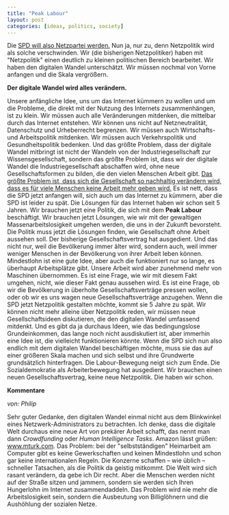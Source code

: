 ```yaml
---
title: "Peak Labour"
layout: post
categories: [ideas, politics, society]
---
```

Die <a href="http://www.spiegel.de/politik/deutschland/spd-will-zur-obersten-digital-partei-werden-a-950604.html">SPD will also Netzpartei werden.</a> Nun ja, nur zu, denn Netzpolitik wird als solche verschwinden. Wir (die bisherigen Netzpolitiker) haben mit "Netzpolitik" einen deutlich zu kleinen politischen Bereich bearbeitet. Wir haben den digitalen Wandel unterschätzt. Wir müssen nochmal von Vorne anfangen und die Skala vergrößern.

__Der digitale Wandel wird alles verändern.__

Unsere anfängliche Idee, uns um das Internet kümmern zu wollen und um die Probleme, die direkt mit der Nutzung des Internets zusammenhängen, ist zu klein. Wir müssen auch alle Veränderungen mitdenken, die mittelbar durch das Internet entstehen. Wir können uns nicht auf Netzneutralität, Datenschutz und Urheberrecht begrenzen. Wir müssen auch Wirtschafts- und Arbeitspolitik mitdenken. Wir müssen auch Verkehrspolitik und Gesundheitspolitik bedenken. Und das größte Problem, dass der digitale Wandel mitbringt ist nicht der Wandeln von der Industriegesellschaft zur Wissensgesellschaft, sondern das größte Problem ist, dass wir der digitale Wandel die Industriegesellschaft abschaffen wird, ohne neue Gesellschaftsformen zu bilden, die den vielen Menschen Arbeit gibt. <a href="https://netzpolitik.org/2013/rezension-arbeitsfrei-eine-entdeckungsreise-zu-den-maschinen-die-uns-ersetzen-werden/">Das größte Problem ist, dass sich die Gesellschaft so nachhaltig verändern wird, dass es für viele Menschen keine Arbeit mehr geben wird.</a>
Es ist nett, dass die SPD jetzt anfangen will, sich auch um das Internet zu kümmern, aber die SPD ist leider zu spät. Die Lösungen für das Internet haben wir schon seit 5 Jahren. Wir brauchen jetzt eine Politik, die sich mit dem <b>Peak Labour</b> beschäftigt. Wir brauchen jetzt Lösungen, wie wir mit der gewaltigen Massenarbeitslosigkeit umgehen werden, die uns in der Zukunft bevorsteht. Die Politik muss jetzt die Lösungen finden, wie Gesellschaft ohne Arbeit aussehen soll.
Der bisherige Gesellschaftsvertrag hat ausgedient. Und das nicht nur, weil die Bevölkerung immer älter wird, sondern auch, weil immer weniger Menschen in der Bevölkerung von ihrer Arbeit leben können. Mindestlohn ist eine gute Idee, aber auch die funktioniert nur so lange, es überhaupt Arbeitsplätze gibt. Unsere Arbeit wird aber zunehmend mehr von Maschinen übernommen.
Es ist eine Frage, wie wir mit diesem Fakt umgehen, nicht, wie dieser Fakt genau aussehen wird.
Es ist eine Frage, ob wir die Bevölkerung in überholte Gesellschaftsverträge pressen wollen, oder ob wir es uns wagen neue Gesellschaftsverträge anzugehen.
Wenn die SPD jetzt Netzpolitik gestalten möchte, kommt sie 5 Jahre zu spät. Wir können nicht mehr alleine über Netzpolitik reden, wir müssen neue Gesellschaftsideen diskutieren, die den digitalen Wandel umfassend mitdenkt.
Und es gibt da ja durchaus Ideen, wie das bedingungslose Grundeinkommen, das lange noch nicht ausdiskutiert ist, aber immerhin eine Idee ist, die vielleicht funktionieren könnte.
Wenn die SPD sich nun also endlich mit dem digitalen Wandel beschäftigen möchte, muss sie das auf einer größeren Skala machen und sich selbst und ihre Grundwerte grundsätzlich hinterfragen. Die Labour-Bewegung neigt sich zum Ende. Die Sozialdemokratie als Arbeiterbewegung hat ausgedient. Wir brauchen einen neuen Gesellschaftsvertrag, keine neue Netzpolitik. Die haben wir schon.
		

__Kommentare__
			
_von: Philip_
			
Sehr guter Gedanke, den digitalen Wandel einmal nicht aus dem Blinkwinkel eines Netzwerk-Administrators zu betrachten. Ich denke, dass die digitale Welt durchaus eine neue Art von prekärer Arbeit schafft, das nennt man dann <em>Crowdfunding</em> oder <em>Human Intelligence Tasks</em>. Amazon lässt grüßen: www.mturk.com. Das Problem: bei der "selbstständigen" Heimarbeit am Computer gibt es keine Gewerkschaften und keinen Mindestlohn und schon gar keine internationalen Regeln. Die Konzerne schaffen – wie üblich – schneller Tatsachen, als die Politik da geistig mitkommt. Die Welt wird sich rasant verändern, da gebe ich Dir recht. Aber die Menschen werden nicht auf der Straße sitzen und jammern, sondern sie werden sich Ihren Hungerlohn im Internet zusammendaddeln. Das Problem wird nie mehr die Arbeitslosigkeit sein, sondern die Ausbeutung von Billiglöhnern und die Aushöhlung der sozialen Netze.

